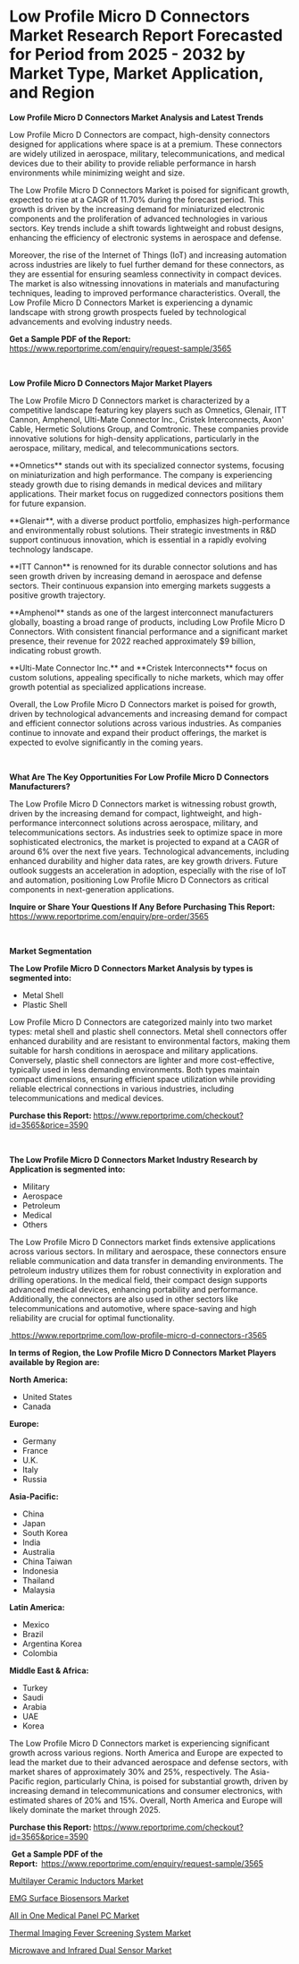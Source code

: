 <p><h1>Low Profile Micro D Connectors Market Research Report Forecasted for Period from 2025 -  2032 by Market Type, Market Application, and Region</h1></p><p><strong>Low Profile Micro D Connectors Market Analysis and Latest Trends</strong></p>
<p><p>Low Profile Micro D Connectors are compact, high-density connectors designed for applications where space is at a premium. These connectors are widely utilized in aerospace, military, telecommunications, and medical devices due to their ability to provide reliable performance in harsh environments while minimizing weight and size. </p><p>The Low Profile Micro D Connectors Market is poised for significant growth, expected to rise at a CAGR of 11.70% during the forecast period. This growth is driven by the increasing demand for miniaturized electronic components and the proliferation of advanced technologies in various sectors. Key trends include a shift towards lightweight and robust designs, enhancing the efficiency of electronic systems in aerospace and defense. </p><p>Moreover, the rise of the Internet of Things (IoT) and increasing automation across industries are likely to fuel further demand for these connectors, as they are essential for ensuring seamless connectivity in compact devices. The market is also witnessing innovations in materials and manufacturing techniques, leading to improved performance characteristics. Overall, the Low Profile Micro D Connectors Market is experiencing a dynamic landscape with strong growth prospects fueled by technological advancements and evolving industry needs.</p></p>
<p><strong>Get a Sample PDF of the Report:&nbsp;</strong> <a href="https://www.reportprime.com/enquiry/request-sample/3565?utm_campaign=118&utm_medium=2&utm_source=Github&utm_content=ia&utm_term=18032025&utm_id=low-profile-micro-d-connectors">https://www.reportprime.com/enquiry/request-sample/3565</a></p>
<p>&nbsp;</p>
<p><strong>Low Profile Micro D Connectors Major Market Players</strong></p>
<p><p>The Low Profile Micro D Connectors market is characterized by a competitive landscape featuring key players such as Omnetics, Glenair, ITT Cannon, Amphenol, Ulti-Mate Connector Inc., Cristek Interconnects, Axon' Cable, Hermetic Solutions Group, and Comtronic. These companies provide innovative solutions for high-density applications, particularly in the aerospace, military, medical, and telecommunications sectors. </p><p>**Omnetics** stands out with its specialized connector systems, focusing on miniaturization and high performance. The company is experiencing steady growth due to rising demands in medical devices and military applications. Their market focus on ruggedized connectors positions them for future expansion.</p><p>**Glenair**, with a diverse product portfolio, emphasizes high-performance and environmentally robust solutions. Their strategic investments in R&D support continuous innovation, which is essential in a rapidly evolving technology landscape.</p><p>**ITT Cannon** is renowned for its durable connector solutions and has seen growth driven by increasing demand in aerospace and defense sectors. Their continuous expansion into emerging markets suggests a positive growth trajectory.</p><p>**Amphenol** stands as one of the largest interconnect manufacturers globally, boasting a broad range of products, including Low Profile Micro D Connectors. With consistent financial performance and a significant market presence, their revenue for 2022 reached approximately $9 billion, indicating robust growth.</p><p>**Ulti-Mate Connector Inc.** and **Cristek Interconnects** focus on custom solutions, appealing specifically to niche markets, which may offer growth potential as specialized applications increase. </p><p>Overall, the Low Profile Micro D Connectors market is poised for growth, driven by technological advancements and increasing demand for compact and efficient connector solutions across various industries. As companies continue to innovate and expand their product offerings, the market is expected to evolve significantly in the coming years.</p></p>
<p>&nbsp;</p>
<p><strong>What Are The Key Opportunities For Low Profile Micro D Connectors Manufacturers?</strong></p>
<p><p>The Low Profile Micro D Connectors market is witnessing robust growth, driven by the increasing demand for compact, lightweight, and high-performance interconnect solutions across aerospace, military, and telecommunications sectors. As industries seek to optimize space in more sophisticated electronics, the market is projected to expand at a CAGR of around 6% over the next five years. Technological advancements, including enhanced durability and higher data rates, are key growth drivers. Future outlook suggests an acceleration in adoption, especially with the rise of IoT and automation, positioning Low Profile Micro D Connectors as critical components in next-generation applications.</p></p>
<p><strong>Inquire or Share Your Questions If Any Before Purchasing This Report:</strong> <a href="https://www.reportprime.com/enquiry/pre-order/3565?utm_campaign=118&utm_medium=2&utm_source=Github&utm_content=ia&utm_term=18032025&utm_id=low-profile-micro-d-connectors">https://www.reportprime.com/enquiry/pre-order/3565</a></p>
<p>&nbsp;</p>
<p><strong>Market Segmentation</strong></p>
<p><strong>The Low Profile Micro D Connectors Market Analysis by types is segmented into:</strong></p>
<p><ul><li>Metal Shell</li><li>Plastic Shell</li></ul></p>
<p><p>Low Profile Micro D Connectors are categorized mainly into two market types: metal shell and plastic shell connectors. Metal shell connectors offer enhanced durability and are resistant to environmental factors, making them suitable for harsh conditions in aerospace and military applications. Conversely, plastic shell connectors are lighter and more cost-effective, typically used in less demanding environments. Both types maintain compact dimensions, ensuring efficient space utilization while providing reliable electrical connections in various industries, including telecommunications and medical devices.</p></p>
<p><strong>Purchase this Report:&nbsp;</strong><a href="https://www.reportprime.com/checkout?id=3565&price=3590&utm_campaign=118&utm_medium=2&utm_source=Github&utm_content=ia&utm_term=18032025&utm_id=low-profile-micro-d-connectors">https://www.reportprime.com/checkout?id=3565&price=3590</a></p>
<p>&nbsp;</p>
<p><strong>The Low Profile Micro D Connectors Market Industry Research by Application is segmented into:</strong></p>
<p><ul><li>Military</li><li>Aerospace</li><li>Petroleum</li><li>Medical</li><li>Others</li></ul></p>
<p><p>The Low Profile Micro D Connectors market finds extensive applications across various sectors. In military and aerospace, these connectors ensure reliable communication and data transfer in demanding environments. The petroleum industry utilizes them for robust connectivity in exploration and drilling operations. In the medical field, their compact design supports advanced medical devices, enhancing portability and performance. Additionally, the connectors are also used in other sectors like telecommunications and automotive, where space-saving and high reliability are crucial for optimal functionality.</p></p>
<p><a href="https://www.reportprime.com/low-profile-micro-d-connectors-r3565?utm_campaign=118&utm_medium=2&utm_source=Github&utm_content=ia&utm_term=18032025&utm_id=low-profile-micro-d-connectors">&nbsp;https://www.reportprime.com/low-profile-micro-d-connectors-r3565</a></p>
<p><strong>In terms of Region, the Low Profile Micro D Connectors Market Players available by Region are:</strong></p>
<p>
    <p> <strong> North America: </strong>
        <ul>
            <li>United States</li>
            <li>Canada</li>
        </ul>
        </p> 
    <p> <strong> Europe: </strong>
        <ul>
            <li>Germany</li>
            <li>France</li>
            <li>U.K.</li>
            <li>Italy</li>
            <li>Russia</li>
        </ul>
        </p> 
    <p> <strong> Asia-Pacific: </strong>
        <ul>
            <li>China</li>
            <li>Japan</li>
            <li>South Korea</li>
            <li>India</li>
            <li>Australia</li>
            <li>China Taiwan</li>
            <li>Indonesia</li>
            <li>Thailand</li>
            <li>Malaysia</li>
        </ul>
        </p> 
    <p> <strong> Latin America: </strong>
        <ul>
            <li>Mexico</li>
            <li>Brazil</li>
            <li>Argentina Korea</li>
            <li>Colombia</li>
        </ul>
        </p> 
    <p> <strong> Middle East & Africa: </strong>
        <ul>
            <li>Turkey</li>
            <li>Saudi</li>
            <li>Arabia</li>
            <li>UAE</li>
            <li>Korea</li>
        </ul>
    </p>
    </p>
<p><p>The Low Profile Micro D Connectors market is experiencing significant growth across various regions. North America and Europe are expected to lead the market due to their advanced aerospace and defense sectors, with market shares of approximately 30% and 25%, respectively. The Asia-Pacific region, particularly China, is poised for substantial growth, driven by increasing demand in telecommunications and consumer electronics, with estimated shares of 20% and 15%. Overall, North America and Europe will likely dominate the market through 2025.</p></p>
<p><strong>Purchase this Report: </strong><a href="https://www.reportprime.com/checkout?id=3565&price=3590&utm_campaign=118&utm_medium=2&utm_source=Github&utm_content=ia&utm_term=18032025&utm_id=low-profile-micro-d-connectors">https://www.reportprime.com/checkout?id=3565&price=3590</a></p>
<p>&nbsp;<strong>Get a Sample PDF of the Report:&nbsp;&nbsp;</strong><a href="https://www.reportprime.com/enquiry/request-sample/3565?utm_campaign=118&utm_medium=2&utm_source=Github&utm_content=ia&utm_term=18032025&utm_id=low-profile-micro-d-connectors">https://www.reportprime.com/enquiry/request-sample/3565</a></p>
<p><strong></strong></p>
<p><p><a href="https://github.com/guneycigdem35/Market-Research-Report-List-5/blob/main/multilayer-ceramic-inductors-market.md?utm_campaign=118&utm_medium=2&utm_source=Github&utm_content=ia&utm_term=18032025&utm_id=low-profile-micro-d-connectors">Multilayer Ceramic Inductors Market</a></p><p><a href="https://github.com/mukaithaisia/Market-Research-Report-List-1/blob/main/emg-surface-biosensors-market.md?utm_campaign=118&utm_medium=2&utm_source=Github&utm_content=ia&utm_term=18032025&utm_id=low-profile-micro-d-connectors">EMG Surface Biosensors Market</a></p><p><a href="https://github.com/langolaskark/Market-Research-Report-List-1/blob/main/all-in-one-medical-panel-pc-market.md?utm_campaign=118&utm_medium=2&utm_source=Github&utm_content=ia&utm_term=18032025&utm_id=low-profile-micro-d-connectors">All in One Medical Panel PC Market</a></p><p><a href="https://github.com/thatejanet4y/Market-Research-Report-List-1/blob/main/thermal-imaging-fever-screening-system-market.md?utm_campaign=118&utm_medium=2&utm_source=Github&utm_content=ia&utm_term=18032025&utm_id=low-profile-micro-d-connectors">Thermal Imaging Fever Screening System Market</a></p><p><a href="https://github.com/arneslullapq/Market-Research-Report-List-1/blob/main/microwave-and-infrared-dual-sensor-market.md?utm_campaign=118&utm_medium=2&utm_source=Github&utm_content=ia&utm_term=18032025&utm_id=low-profile-micro-d-connectors">Microwave and Infrared Dual Sensor Market</a></p></p>